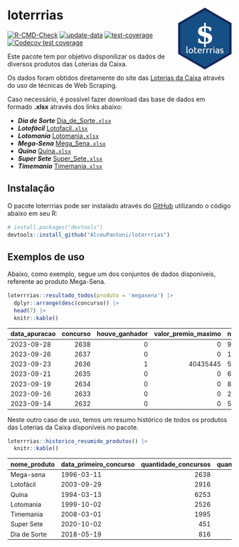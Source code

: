 
<!-- README.md is generated from README.Rmd. Please edit that file -->

# loterrrias <img src="man/figures/logo.png" align="right" height="139" />

<!-- badges: start -->

[![R-CMD-Check](https://github.com/AlceuPantoni/loterrrias/actions/workflows/R-CMD-check.yaml/badge.svg?branch=main)](https://github.com/AlceuPantoni/loterrrias/actions/workflows/R-CMD-check.yaml)
[![update-data](https://github.com/AlceuPantoni/loterrrias/actions/workflows/update-data.yaml/badge.svg)](https://github.com/AlceuPantoni/loterrrias/actions/workflows/update-data.yaml)
[![test-coverage](https://github.com/AlceuPantoni/loterrrias/actions/workflows/test-coverage.yaml/badge.svg?branch=main)](https://github.com/AlceuPantoni/loterrrias/actions/workflows/test-coverage.yaml)
[![Codecov test
coverage](https://codecov.io/gh/AlceuPantoni/loterrrias/branch/main/graph/badge.svg)](https://codecov.io/gh/AlceuPantoni/loterrrias?branch=main)
<!-- badges: end -->

Este pacote tem por objetivo disponilizar os dados de diversos produtos
das Loterias da Caixa.

Os dados foram obtidos diretamente do site das [Loterias da
Caixa](https://loterias.caixa.gov.br/Paginas/default.aspx) através do
uso de técnicas de Web Scraping.

Caso necessário, é possível fazer download das base de dados em formado
**.xlsx** através dos links abaixo:

  - ***Dia de Sorte***
    [Dia\_de\_Sorte`.xlsx`](https://raw.githubusercontent.com/AlceuPantoni/loterrrias/main/data-raw/resultados_diadesorte.xlsx)
  - ***Lotofácil***
    [Lotofacil`.xlsx`](https://raw.githubusercontent.com/AlceuPantoni/loterrrias/main/data-raw/resultados_lotofacil.xlsx)
  - ***Lotomania***
    [Lotomania`.xlsx`](https://raw.githubusercontent.com/AlceuPantoni/loterrrias/main/data-raw/resultados_lotomania.xlsx)
  - ***Mega-Sena***
    [Mega\_Sena`.xlsx`](https://raw.githubusercontent.com/AlceuPantoni/loterrrias/main/data-raw/resultados_megasena.xlsx)
  - ***Quina***
    [Quina`.xlsx`](https://raw.githubusercontent.com/AlceuPantoni/loterrrias/main/data-raw/resultados_quina.xlsx)
  - ***Super Sete***
    [Super\_Sete`.xlsx`](https://raw.githubusercontent.com/AlceuPantoni/loterrrias/main/data-raw/resultados_supersete.xlsx)
  - ***Timemania***
    [Timemania`.xlsx`](https://raw.githubusercontent.com/AlceuPantoni/loterrrias/main/data-raw/resultados_timemania.xlsx)

## Instalação

O pacote loterrrias pode ser instalado através do
[GitHub](https://github.com/) utilizando o código abaixo em seu R:

``` r
# install.packages("devtools")
devtools::install_github("AlceuPantoni/loterrrias")
```

## Exemplos de uso

Abaixo, como exemplo, segue um dos conjuntos de dados disponíveis,
referente ao produto Mega-Sena.

``` r
loterrrias::resultado_todos(produto = 'megasena') |> 
  dplyr::arrange(desc(concurso)) |> 
  head(7) |> 
  knitr::kable()
```

| data\_apuracao | concurso | houve\_ganhador | valor\_premio\_maximo | numeros\_sorteados | num\_1 | num\_2 | num\_3 | num\_4 | num\_5 | num\_6 |
| :------------- | -------: | --------------: | --------------------: | :----------------- | -----: | -----: | -----: | -----: | -----: | -----: |
| 2023-09-28     |     2638 |               0 |                     0 | 9;30;34;44;54;55   |      9 |     30 |     34 |     44 |     54 |     55 |
| 2023-09-26     |     2637 |               0 |                     0 | 1;2;10;32;34;59    |      1 |      2 |     10 |     32 |     34 |     59 |
| 2023-09-23     |     2636 |               1 |              40435445 | 5;16;38;42;43;48   |      5 |     16 |     38 |     42 |     43 |     48 |
| 2023-09-21     |     2635 |               0 |                     0 | 6;11;29;37;56;58   |      6 |     11 |     29 |     37 |     56 |     58 |
| 2023-09-19     |     2634 |               0 |                     0 | 8;27;28;32;48;56   |      8 |     27 |     28 |     32 |     48 |     56 |
| 2023-09-16     |     2633 |               0 |                     0 | 2;23;25;33;45;54   |      2 |     23 |     25 |     33 |     45 |     54 |
| 2023-09-14     |     2632 |               0 |                     0 | 5;10;27;38;56;57   |      5 |     10 |     27 |     38 |     56 |     57 |

Neste outro caso de uso, temos um resumo histórico de todos os produtos
das Loterias da Caixa disponíveis no pacote.

``` r
loterrrias::historico_resumido_produtos() |> 
  knitr::kable()
```

| nome\_produto | data\_primeiro\_concurso | quantidade\_concursos | quantidade\_concursos\_com\_ganhador | percentual\_com\_ganhador | media\_premiacao | maior\_premio | menor\_premio | total\_dezenas\_sorteadas | numero\_mais\_sorteado | numero\_menos\_sorteado |
| :------------ | :----------------------- | --------------------: | -----------------------------------: | ------------------------: | ---------------: | ------------: | ------------: | ------------------------: | ---------------------: | ----------------------: |
| Mega-sena     | 1996-03-11               |                  2638 |                                  597 |                      0.23 |       23746836.9 |     289420865 |     348732.75 |                     15828 |                     10 |                      26 |
| Lotofácil     | 2003-09-29               |                  2916 |                                 2608 |                      0.89 |         914819.0 |       8252873 |      10712.22 |                     43740 |                     20 |                      16 |
| Quina         | 1994-03-13               |                  6253 |                                 2522 |                      0.40 |        3331788.8 |     579215957 |      14230.37 |                     31265 |                      4 |                       3 |
| Lotomania     | 1999-10-02               |                  2526 |                                  666 |                      0.26 |        2346945.5 |      37261930 |     109348.66 |                     50520 |                     47 |                      96 |
| Timemania     | 2008-03-01               |                  1995 |                                   72 |                      0.04 |       26323286.7 |     818652938 |     164711.44 |                     13965 |                     20 |                      53 |
| Super Sete    | 2020-10-02               |                   451 |                                   20 |                      0.04 |        3150135.9 |      10146164 |     124747.77 |                      3157 |                      9 |                       4 |
| Dia de Sorte  | 2018-05-19               |                   816 |                                  269 |                      0.33 |         797372.1 |       3770060 |      59101.35 |                      5712 |                     10 |                       1 |
